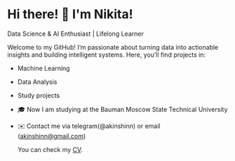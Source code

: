 # Hi there! 👋 I'm Nikita!
Data Science & AI Enthusiast |  Lifelong Learner

Welcome to my GitHub! I’m passionate about turning data into actionable insights and building intelligent systems. Here, you’ll find projects in:

* Machine Learning 

* Data Analysis

* Study projects

- 🎓 Now I am studying at the Bauman Moscow State Technical University
- ✉️ Contact me via telegram(@akinshinn) or email (akinshinn@gmail.com)

  You can check my [CV](https://akinshinn.github.io/CV.pdf).
